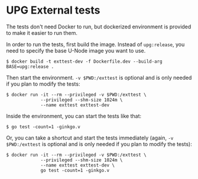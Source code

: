 # UPG External tests

The tests don't need Docker to run, but dockerized environment is
provided to make it easier to run them.

In order to run the tests, first build the image. Instead of
`upg:release`, you need to specify the base U-Node image you want to
use.

```console
$ docker build -t exttest-dev -f Dockerfile.dev --build-arg BASE=upg:release .
```

Then start the environment. `-v $PWD:/exttest` is optional and is only
needed if you plan to modify the tests:

```console
$ docker run -it --rm --privileged -v $PWD:/exttest \
             --privileged --shm-size 1024m \
             --name exttest exttest-dev
```

Inside the environment, you can start the tests like that:

```console
$ go test -count=1 -ginkgo.v
```

Or, you can take a shortcut and start the tests immediately (again,
`-v $PWD:/exttest` is optional and is only needed if you plan to
modify the tests):

```console
$ docker run -it --rm --privileged -v $PWD:/exttest \
             --privileged --shm-size 1024m \
             --name exttest exttest-dev \
             go test -count=1 -ginkgo.v
```
